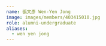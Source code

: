```yaml
---
name: 張文彥 Wen-Yen Jong 
image: images/members/403415010.jpg 
role: alumni-undergraduate
aliases:
  - wen yen jong
---
```


